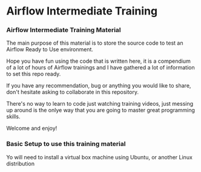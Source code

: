 # Airflow Intermediate Training
### Airflow Intermediate Training Material

The main purpose of this material is to store the source code to test an Airflow Ready to Use environment.

Hope you have fun using the code that is written here, it is a compendium of a lot of hours of Airflow trainings and I have gathered a lot of information to set this repo ready.

If you have any recommendation, bug or anything you would like to share, don't hesitate asking to collaborate in this repository.

There's no way to learn to code just watching training videos, just messing up around is the onlye way that you are going to master great programming skills.

Welcome and enjoy!

### Basic Setup to use this training material

Yo will need to install a virtual box machine using Ubuntu, or another Linux distribution


